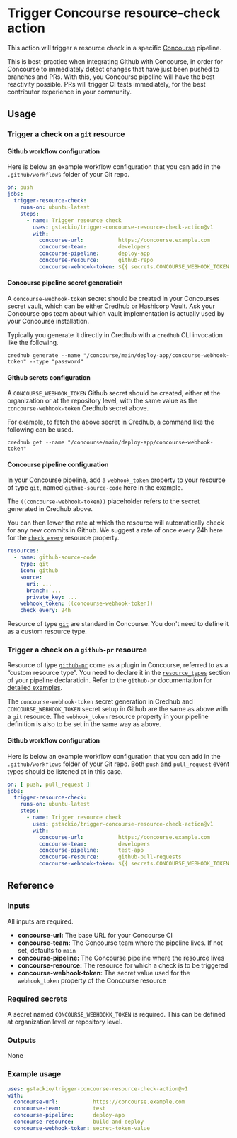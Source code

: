 # Trigger Concourse resource-check action

This action will trigger a resource check in a specific
[Concourse](https://concourse-ci.org) pipeline.

This is best-practice when integrating Github with Concourse, in order for
Concourse to immediately detect changes that have just been pushed to branches
and PRs. With this, you Concourse pipeline will have the best reactivity
possible. PRs will trigger CI tests immediately, for the best contributor
experience in your community.


## Usage

### Trigger a check on a `git` resource

#### Github workflow configuration

Here is below an example workflow configuration that you can add in the
`.github/workflows` folder of your Git repo.

```yaml
on: push
jobs:
  trigger-resource-check:
    runs-on: ubuntu-latest
    steps:
      - name: Trigger resource check
        uses: gstackio/trigger-concourse-resource-check-action@v1
        with:
          concourse-url:           https://concourse.example.com
          concourse-team:          developers
          concourse-pipeline:      deploy-app
          concourse-resource:      github-repo
          concourse-webhook-token: ${{ secrets.CONCOURSE_WEBHOOK_TOKEN }}
```

#### Concourse pipeline secret generatioin

A `concourse-webhook-token` secret should be created in your Concourses secret
vault, which can be either Credhub or Hashicorp Vault. Ask your Concourse ops
team about which vault implementation is actually used by your Concourse
installation.

Typically you generate it directly in Credhub with a `credhub` CLI invocation
like the following.

```
credhub generate --name "/concourse/main/deploy-app/concourse-webhook-token" --type "password"
```

#### Github serets configuration

A `CONCOURSE_WEBHOOK_TOKEN` Github secret should be created, either at the
organization or at the repository level, with the same value as the
`concourse-webhook-token` Credhub secret above.

For example, to fetch the above secret in Credhub, a command like the
following can be used.

```
credhub get --name "/concourse/main/deploy-app/concourse-webhook-token"
```

#### Concourse pipeline configuration

In your Concourse pipeline, add a `webhook_token` property to your resource of
type `git`, named `github-source-code` here in the example.

The `((concourse-webhook-token))` placeholder refers to the secret generated
in Credhub above.

You can then lower the rate at which the resource will automatically check for
any new commits in Github. We suggest a rate of once every 24h here for the
[`check_every`][check_every_resource_property] resource property.

```yaml
resources:
  - name: github-source-code
    type: git
    icon: github
    source:
      uri: ...
      branch: ...
      private_key: ...
    webhook_token: ((concourse-webhook-token))
    check_every: 24h
```

Resource of type [`git`][git_resource] are standard in Concourse. You don't
need to define it as a custom resource type.

[check_every_resource_property]: https://concourse-ci.org/resources.html#schema.resource.check_every
[git_resource]: https://github.com/concourse/git-resource

### Trigger a check on a `github-pr` resource

Resource of type [`github-pr`][github_pr_rsc] come as a plugin in Concourse,
referred to as a “custom resource type”. You need to declare it in the
[`resource_types`][rsc_types_config] section of your pipeline declaratioin.
Refer to the `github-pr` documentation for
[detailed examples][github_pr_rsc_examples].

The `concourse-webhook-token` secret generation in Credhub and
`CONCOURSE_WEBHOOK_TOKEN` secret setup in Github are the same as above with a
`git` resource. The `webhook_token` resource property in your pipeline
definition is also to be set in the same way as above.

[github_pr_rsc]: https://github.com/telia-oss/github-pr-resource
[rsc_types_config]: https://concourse-ci.org/resource-types.html
[github_pr_rsc_examples]: https://github.com/telia-oss/github-pr-resource#example

#### Github workflow configuration

Here is below an example workflow configuration that you can add in the
`.github/workflows` folder of your Git repo. Both `push` and `pull_request`
event types should be listened at in this case.

```yaml
on: [ push, pull_request ]
jobs:
  trigger-resource-check:
    runs-on: ubuntu-latest
    steps:
      - name: Trigger resource check
        uses: gstackio/trigger-concourse-resource-check-action@v1
        with:
          concourse-url:           https://concourse.example.com
          concourse-team:          developers
          concourse-pipeline:      test-app
          concourse-resource:      github-pull-requests
          concourse-webhook-token: ${{ secrets.CONCOURSE_WEBHOOK_TOKEN }}
```


## Reference

### Inputs

All inputs are required.

* **concourse-url:** The base URL for your Concourse CI
* **concourse-team:** The Concourse team where the pipeline lives. If not set, defaults to `main`
* **concourse-pipeline:** The Concourse pipeline where the resource lives
* **concourse-resource:** The resource for which a check is to be triggered
* **concourse-webhook-token:** The secret value used for the `webhook_token` property of the Concourse resource

### Required secrets

A secret named `CONCOURSE_WEBHOOKK_TOKEN` is required. This can be defined at
organization level or repository level.

### Outputs

None

### Example usage

```yaml
uses: gstackio/trigger-concourse-resource-check-action@v1
with:
  concourse-url:           https://concourse.example.com
  concourse-team:          test
  concourse-pipeline:      deploy-app
  concourse-resource:      build-and-deploy
  concourse-webhook-token: secret-token-value
```
